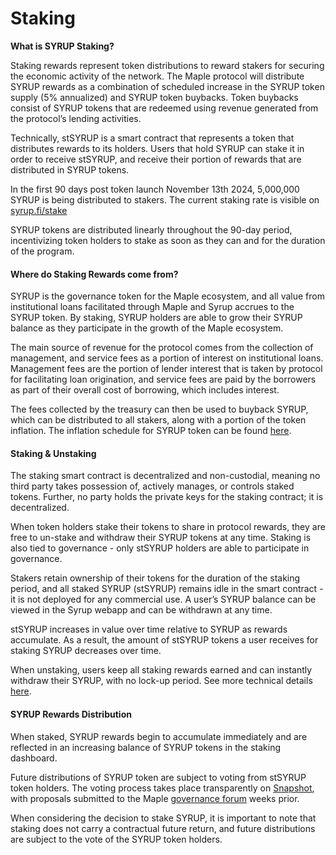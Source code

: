 # Staking

**What is SYRUP Staking?**

Staking rewards represent token distributions to reward stakers for securing the economic activity of the network. The Maple protocol will distribute SYRUP rewards as a combination of scheduled increase in the SYRUP token supply (5% annualized) and SYRUP token buybacks. Token buybacks consist of SYRUP tokens that are redeemed using revenue generated from the protocol’s lending activities.

Technically, stSYRUP is a smart contract that represents a token that distributes rewards to its holders. Users that hold SYRUP can stake it in order to receive stSYRUP, and receive their portion of rewards that are distributed in SYRUP tokens.

In the first 90 days post token launch November 13th 2024, 5,000,000 SYRUP is being distributed to stakers. The current staking rate is visible on [syrup.fi/stake](https://syrup.fi/stake)&#x20;

SYRUP tokens are distributed linearly throughout the 90-day period, incentivizing token holders to stake as soon as they can and for the duration of the program.

#### **Where do Staking Rewards come from?** <a href="#where-do-staking-rewards-come-from" id="where-do-staking-rewards-come-from"></a>

SYRUP is the governance token for the Maple ecosystem, and all value from institutional loans facilitated through Maple and Syrup accrues to the SYRUP token. By staking, SYRUP holders are able to grow their SYRUP balance as they participate in the growth of the Maple ecosystem.

The main source of revenue for the protocol comes from the collection of management, and service fees as a portion of interest on institutional loans. Management fees are the portion of lender interest that is taken by protocol for facilitating loan origination, and service fees are paid by the borrowers as part of their overall cost of borrowing, which includes interest.

The fees collected by the treasury can then be used to buyback SYRUP, which can be distributed to all stakers, along with a portion of the token inflation. The inflation schedule for SYRUP token can be found [here](https://community.maple.finance/t/mip-010-syrup-token-launch-and-mpl-syrup-conversion/334).

#### **Staking & Unstaking** <a href="#staking-and-unstaking" id="staking-and-unstaking"></a>

The staking smart contract is decentralized and non-custodial, meaning no third party takes possession of, actively manages, or controls staked tokens. Further, no party holds the private keys for the staking contract; it is decentralized.

When token holders stake their tokens to share in protocol rewards, they are free to un-stake and withdraw their SYRUP tokens at any time. Staking is also tied to governance - only stSYRUP holders are able to participate in governance.

Stakers retain ownership of their tokens for the duration of the staking period, and all staked SYRUP (stSYRUP) remains idle in the smart contract - it is not deployed for any commercial use. A user’s SYRUP balance can be viewed in the Syrup webapp and can be withdrawn at any time.

stSYRUP increases in value over time relative to SYRUP as rewards accumulate. As a result, the amount of stSYRUP tokens a user receives for staking SYRUP decreases over time.

When unstaking, users keep all staking rewards earned and can instantly withdraw their SYRUP, with no lock-up period. See more technical details [here](https://syrup.gitbook.io/syrup/syrup-token/staking-smart-contract-details).

#### **SYRUP Rewards Distribution** <a href="#syrup-rewards-distribution" id="syrup-rewards-distribution"></a>

When staked, SYRUP rewards begin to accumulate immediately and are reflected in an increasing balance of SYRUP tokens in the staking dashboard.

Future distributions of SYRUP token are subject to voting from stSYRUP token holders. The voting process takes place transparently on [Snapshot](https://snapshot.org/#/maple.eth), with proposals submitted to the Maple [governance forum](https://community.maple.finance/) weeks prior.

When considering the decision to stake SYRUP, it is important to note that staking does not carry a contractual future return, and future distributions are subject to the vote of the SYRUP token holders.
